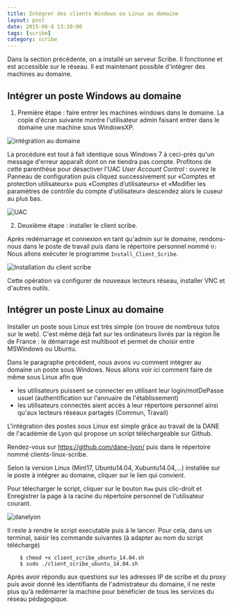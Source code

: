 ```yaml
---
title: Intégrer des clients Windows ou Linux au domaine
layout: post
date: 2015-06-8 13:30:00
tags: [scribe]
category: scribe
---
```


Dans la section précédente, on a installé un serveur Scribe.
Il fonctionne et est accessible sur le réseau. Il est maintenant
possible d'intégrer des machines au domaine.

## Intégrer un poste Windows au domaine

1.  Première étape : faire entrer les machines windows dans le domaine. La copie
    d'écran suivante montre l'utilisateur admin faisant
    entrer dans le domaine une machine sous WindowsXP.

![intégration au domaine](figs/scribe_html_78aacfe6.png)

La procédure est tout à fait identique sous Windows 7 à ceci-près qu'un message
d'erreur apparaît dont on ne tiendra pas compte. Profitons de cette parenthèse
pour désactiver l'UAC *User Account Control* : ouvrez le Panneau de
configuration puis cliquez successivement sur «Comptes et protection
utilisateurs» puis «Comptes d’utilisateurs» et «Modifier les paramètres de
contrôle du compte d'utilisateur» descendez alors le cuseur au plus bas.

![UAC](figs/windows-seven-uac-1.jpg)

2.  Deuxième étape : installer le client scribe.

Après redémarrage et connexion en tant qu'admin sur le domaine, rendons-nous
dans le poste de travail puis dans le répertoire personnel nommé `U:` Nous
allons exécuter le programme `Install_Client_Scribe`.

![Installation du client scribe](figs/scribe_html_m4358be12.png)

Cette opération va configurer de nouveaux lecteurs réseau, installer VNC et
d'autres outils.

## Intégrer un poste Linux au domaine

Installer un poste sous Linux est très simple (on trouve de nombreux tutos sur
le web). C'est même déjà fait sur les ordinateurs livrés par la région Île de
France : le démarrage est multiboot et permet de choisir entre MSWindows ou
Ubuntu.

Dans le paragraphe précédent, nous avons vu comment intégrer au domaine un
poste sous Windows. Nous allons voir ici comment faire de même sous Linux afin
que 

- les utilisateurs puissent se connecter en utilisant leur login/motDePasse
  usuel (authentification sur l'annuaire de l'établissement)
- les utilisateurs connectés aient accès à leur répertoire personnel ainsi
  qu'aux lecteurs réseaux partagés (Commun, Travail)

L'intégration des postes sous Linux est simple grâce au travail de la DANE de
l'académie de Lyon qui propose un script téléchargeable sur Github.

Rendez-vous sur https://github.com/dane-lyon/ puis dans le répertoire nommé
clients-linux-scribe.

Selon la version Linux (Mint17, Ubuntu14.04, Xubuntu14.04,...) installée sur le
poste à intégrer au domaine, cliquer sur le lien qui convient.

Pour télecharger le script, cliquer sur le bouton `Raw` 
puis clic-droit et Enregistrer la page à la racine du répertoire personnel de
l'utilisateur courant.

![danelyon](figs/danelyon.png)

Il reste à rendre le script executable puis à le lancer. Pour cela, dans un
terminal, saisir les commande suivantes (à adapter au nom du script téléchargé)

```
    $ chmod +x client_scribe_ubuntu_14.04.sh
    $ sudo ./client_scribe_ubuntu_14.04.sh
```

Après avoir répondu aux questions sur les adresses IP de scribe et du proxy puis
avoir donné les identifiants de l'admistrateur du domaine, il ne reste plus qu'à
redémarrer la machine pour bénéficier de tous les services du réseau pédagogique.

